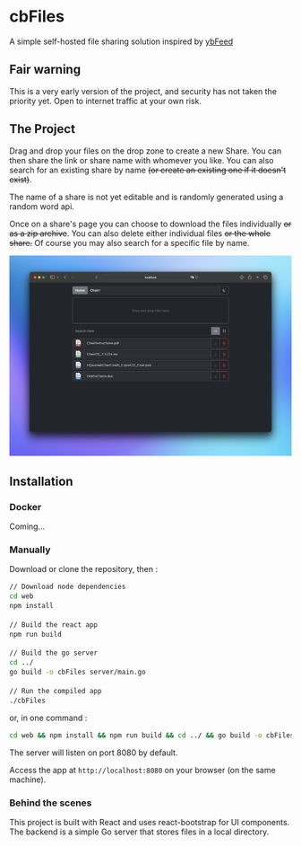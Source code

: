 # cbFiles
A simple self-hosted file sharing solution inspired by [ybFeed](https://github.com/ybizeul/ybFeed)

## Fair warning

This is a very early version of the project, and security has not taken the priority yet. Open to internet traffic at your own risk.

## The Project

Drag and drop your files on the drop zone to create a new Share. You can then share the link or share name with whomever you like. You can also search for an existing share by name ~~(or create an existing one if it doesn't exist)~~.

The name of a share is not yet editable and is randomly generated using a random word api.

Once on a share's page you can choose to download the files individually ~~or as a zip archive~~. You can also delete either individual files ~~or the whole share.~~ Of course you may also search for a specific file by name.

![PjScreenshot](./example/screenshot.png)

## Installation

### Docker

Coming...

### Manually

Download or clone the repository, then :

```bash
// Download node dependencies
cd web
npm install

// Build the react app
npm run build

// Build the go server
cd ../
go build -o cbFiles server/main.go

// Run the compiled app
./cbFiles
```
or, in one command :

```bash
cd web && npm install && npm run build && cd ../ && go build -o cbFiles server/main.go && ./cbFiles
```

The server will listen on port 8080 by default.

Access the app at `http://localhost:8080` on your browser (on the same machine).

### Behind the scenes

This project is built with React and uses react-bootstrap for UI components. The backend is a simple Go server that stores files in a local directory.
